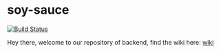 # soy-sauce

[![Build Status](https://travis-ci.com/new-airbnb/soy-sauce.svg?branch=master)](https://travis-ci.com/new-airbnb/soy-sauce)

Hey there, welcome to our repository of backend, find the wiki here: [wiki](https://github.com/new-airbnb/wiki)
